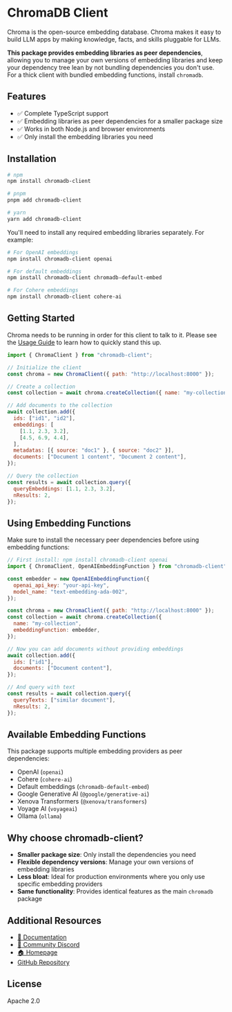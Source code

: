 # ChromaDB Client

Chroma is the open-source embedding database. Chroma makes it easy to build LLM apps by making knowledge, facts, and skills pluggable for LLMs.

**This package provides embedding libraries as peer dependencies**, allowing you to manage your own versions of embedding libraries and keep your dependency tree lean by not bundling dependencies you don't use. For a thick client with bundled embedding functions, install `chromadb`.

## Features

- ✅ Complete TypeScript support
- ✅ Embedding libraries as peer dependencies for a smaller package size
- ✅ Works in both Node.js and browser environments
- ✅ Only install the embedding libraries you need

## Installation

```bash
# npm
npm install chromadb-client

# pnpm
pnpm add chromadb-client

# yarn
yarn add chromadb-client
```

You'll need to install any required embedding libraries separately. For example:

```bash
# For OpenAI embeddings
npm install chromadb-client openai

# For default embeddings
npm install chromadb-client chromadb-default-embed

# For Cohere embeddings
npm install chromadb-client cohere-ai
```

## Getting Started

Chroma needs to be running in order for this client to talk to it. Please see the [Usage Guide](https://docs.trychroma.com/guides) to learn how to quickly stand this up.

```js
import { ChromaClient } from "chromadb-client";

// Initialize the client
const chroma = new ChromaClient({ path: "http://localhost:8000" });

// Create a collection
const collection = await chroma.createCollection({ name: "my-collection" });

// Add documents to the collection
await collection.add({
  ids: ["id1", "id2"],
  embeddings: [
    [1.1, 2.3, 3.2],
    [4.5, 6.9, 4.4],
  ],
  metadatas: [{ source: "doc1" }, { source: "doc2" }],
  documents: ["Document 1 content", "Document 2 content"],
});

// Query the collection
const results = await collection.query({
  queryEmbeddings: [1.1, 2.3, 3.2],
  nResults: 2,
});
```

## Using Embedding Functions

Make sure to install the necessary peer dependencies before using embedding functions:

```js
// First install: npm install chromadb-client openai
import { ChromaClient, OpenAIEmbeddingFunction } from "chromadb-client";

const embedder = new OpenAIEmbeddingFunction({
  openai_api_key: "your-api-key",
  model_name: "text-embedding-ada-002",
});

const chroma = new ChromaClient({ path: "http://localhost:8000" });
const collection = await chroma.createCollection({
  name: "my-collection",
  embeddingFunction: embedder,
});

// Now you can add documents without providing embeddings
await collection.add({
  ids: ["id1"],
  documents: ["Document content"],
});

// And query with text
const results = await collection.query({
  queryTexts: ["similar document"],
  nResults: 2,
});
```

## Available Embedding Functions

This package supports multiple embedding providers as peer dependencies:

- OpenAI (`openai`)
- Cohere (`cohere-ai`)
- Default embeddings (`chromadb-default-embed`)
- Google Generative AI (`@google/generative-ai`)
- Xenova Transformers (`@xenova/transformers`)
- Voyage AI (`voyageai`)
- Ollama (`ollama`)

## Why choose chromadb-client?

- **Smaller package size**: Only install the dependencies you need
- **Flexible dependency versions**: Manage your own versions of embedding libraries
- **Less bloat**: Ideal for production environments where you only use specific embedding providers
- **Same functionality**: Provides identical features as the main `chromadb` package

## Additional Resources

- [📖 Documentation](https://docs.trychroma.com/)
- [💬 Community Discord](https://discord.gg/MMeYNTmh3x)
- [🏠 Homepage](https://www.trychroma.com/)
- [GitHub Repository](https://github.com/chroma-core/chroma)

## License

Apache 2.0

